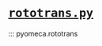 # [`rototrans.py`](https://github.com/romainmartinez/pyomeca/blob/master/pyomeca/rototrans.py)

::: pyomeca.rototrans